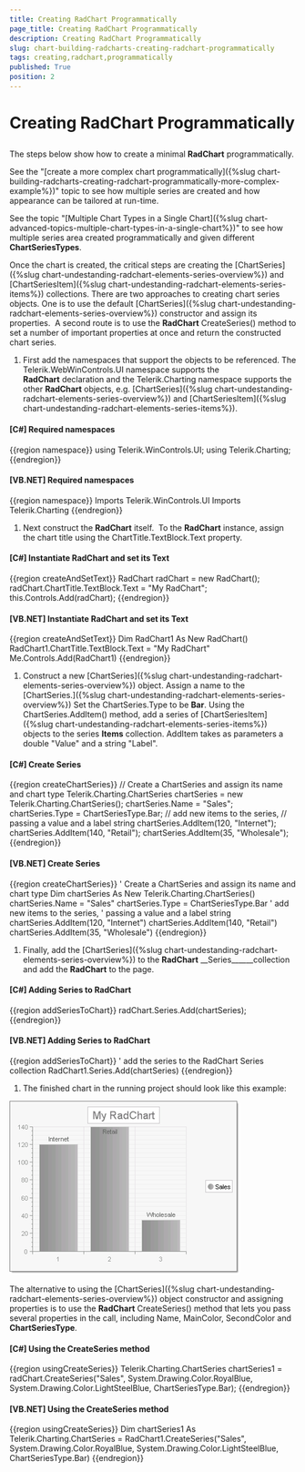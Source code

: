 ```yaml
---
title: Creating RadChart Programmatically
page_title: Creating RadChart Programmatically
description: Creating RadChart Programmatically
slug: chart-building-radcharts-creating-radchart-programmatically
tags: creating,radchart,programmatically
published: True
position: 2
---
```


# Creating RadChart Programmatically



## 

The steps below show how to create a minimal __RadChart__ programmatically. 

See the "[create a more complex chart programmatically]({%slug chart-building-radcharts-creating-radchart-programmatically-more-complex-example%})" topic to see how multiple series are created and how appearance can be tailored at run-time.

See the topic "[Multiple Chart Types in a Single Chart]({%slug chart-advanced-topics-multiple-chart-types-in-a-single-chart%})" to see how multiple series area created programmatically and given different __ChartSeriesTypes__.

Once the chart is created, the critical steps are creating the [ChartSeries]({%slug chart-undestanding-radchart-elements-series-overview%}) and [ChartSeriesItem]({%slug chart-undestanding-radchart-elements-series-items%}) collections. There are two approaches to creating chart series objects. One is to use the default [ChartSeries]({%slug chart-undestanding-radchart-elements-series-overview%}) constructor and assign its properties.  A second route is to use the __RadChart__ CreateSeries() method to set a number of important properties at once and return the constructed chart series.

1. First add the namespaces that support the objects to be referenced. The Telerik.WebWinControls.UI namespace supports the __RadChart__ declaration and the Telerik.Charting namespace supports the other __RadChart__ objects, e.g. [ChartSeries]({%slug chart-undestanding-radchart-elements-series-overview%}) and [ChartSeriesItem]({%slug chart-undestanding-radchart-elements-series-items%}).
        		
          	

#### __[C#] Required namespaces__

{{region namespace}}
	using Telerik.WinControls.UI;
	using Telerik.Charting;
	{{endregion}}



#### __[VB.NET] Required namespaces__

{{region namespace}}
	Imports Telerik.WinControls.UI
	Imports Telerik.Charting
	{{endregion}}



1. Next construct the __RadChart__ itself.  To the __RadChart__ instance, assign the chart title using the ChartTitle.TextBlock.Text property.
			
		 	

#### __[C#] Instantiate RadChart and set its Text__

{{region createAndSetText}}
	            RadChart radChart = new RadChart();
	            radChart.ChartTitle.TextBlock.Text = "My RadChart";
	            this.Controls.Add(radChart);
	{{endregion}}



#### __[VB.NET] Instantiate RadChart and set its Text__

{{region createAndSetText}}
	        Dim RadChart1 As New RadChart()
	        RadChart1.ChartTitle.TextBlock.Text = "My RadChart"
	        Me.Controls.Add(RadChart1)
	{{endregion}}



1. Construct a new [ChartSeries]({%slug chart-undestanding-radchart-elements-series-overview%}) object. Assign a name to the [ChartSeries.]({%slug chart-undestanding-radchart-elements-series-overview%}) Set the ChartSeries.Type to be __Bar__. Using the ChartSeries.AddItem() method, add a series of [ChartSeriesItem]({%slug chart-undestanding-radchart-elements-series-items%}) objects to the series __Items__ collection. AddItem takes as parameters a double "Value" and a string "Label". 
          	
          	

#### __[C#] Create Series__

{{region createChartSeries}}
	            // Create a ChartSeries and assign its name and chart type
	            Telerik.Charting.ChartSeries chartSeries = new Telerik.Charting.ChartSeries();
	            chartSeries.Name = "Sales";
	            chartSeries.Type = ChartSeriesType.Bar;
	            // add new items to the series,
	            // passing a value and a label string
	            chartSeries.AddItem(120, "Internet");
	            chartSeries.AddItem(140, "Retail");
	            chartSeries.AddItem(35, "Wholesale");
	{{endregion}}



#### __[VB.NET] Create Series__

{{region createChartSeries}}
	        ' Create a ChartSeries and assign its name and chart type
	        Dim chartSeries As New Telerik.Charting.ChartSeries()
	        chartSeries.Name = "Sales"
	        chartSeries.Type = ChartSeriesType.Bar
	        ' add new items to the series,
	        ' passing a value and a label string
	        chartSeries.AddItem(120, "Internet")
	        chartSeries.AddItem(140, "Retail")
	        chartSeries.AddItem(35, "Wholesale")
	{{endregion}}



1. Finally, add the [ChartSeries]({%slug chart-undestanding-radchart-elements-series-overview%}) to the __RadChart__ __Series______collection and add the __RadChart__ to the page. 
			

#### __[C#] Adding Series to RadChart__

{{region addSeriesToChart}}
	            radChart.Series.Add(chartSeries);
	{{endregion}}



#### __[VB.NET] Adding Series to RadChart__

{{region addSeriesToChart}}
	        ' add the series to the RadChart Series collection
	        RadChart1.Series.Add(chartSeries)
	{{endregion}}



1. The finished chart in the running project should look like this example: 



![chart-building-radcharts-creating-radchart-programmatically 001](images/chart-building-radcharts-creating-radchart-programmatically001.png)



The alternative to using the [ChartSeries]({%slug chart-undestanding-radchart-elements-series-overview%}) object constructor and assigning properties is to use the __RadChart__ CreateSeries() method that lets you pass several properties in the call, including Name, MainColor, SecondColor and __ChartSeriesType__.

#### __[C#] Using the CreateSeries method__

{{region usingCreateSeries}}
	            Telerik.Charting.ChartSeries chartSeries1 = radChart.CreateSeries("Sales", System.Drawing.Color.RoyalBlue, System.Drawing.Color.LightSteelBlue, ChartSeriesType.Bar);
	{{endregion}}



#### __[VB.NET] Using the CreateSeries method__

{{region usingCreateSeries}}
	        Dim chartSeries1 As Telerik.Charting.ChartSeries = RadChart1.CreateSeries("Sales", System.Drawing.Color.RoyalBlue, System.Drawing.Color.LightSteelBlue, ChartSeriesType.Bar)
	{{endregion}}




